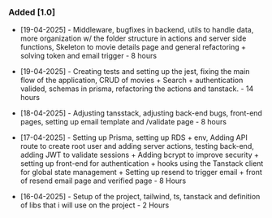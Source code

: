 ### Added [1.0]

- [19-04-2025] - Middleware, bugfixes in backend, utils to handle data, more organization w/ the folder structure in actions and server side functions, Skeleton to movie details page and general refactoring + solving token and email trigger - 8 hours

- [19-04-2025] - Creating tests and setting up the jest, fixing the main flow of the application, CRUD of movies + Search + authentication valided, schemas in prisma, refactoring the actions and tanstack. - 14 hours

- [18-04-2025] - Adjusting tansstack, adjusting back-end bugs, front-end pages, setting up email template and /validate page - 8 hours

- [17-04-2025] - Setting up Prisma, setting up RDS + env, Adding API route to create root user and adding server actions, testing back-end, adding JWT to validate sessions + Adding bcrypt to improve security + setting up front-end for authentication + hooks using the Tanstack client for global state management + Setting up resend to trigger email + front of resend email page and verified page - 8 Hours

- [16-04-2025] - Setup of the project, tailwind, ts, tanstack and definition of libs that i will use on the project - 2 Hours

